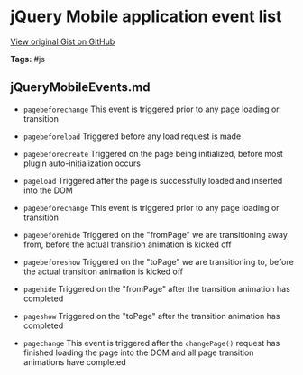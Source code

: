# jQuery Mobile application event list 

[View original Gist on GitHub](https://gist.github.com/Integralist/1336327)

**Tags:** #js

## jQueryMobileEvents.md

* `pagebeforechange`
This event is triggered prior to any page loading or transition

* `pagebeforeload`
Triggered before any load request is made

* `pagebeforecreate`
Triggered on the page being initialized, before most plugin auto-initialization occurs

* `pageload`
Triggered after the page is successfully loaded and inserted into the DOM

* `pagebeforechange`
This event is triggered prior to any page loading or transition

* `pagebeforehide`
Triggered on the "fromPage" we are transitioning away from, before the actual transition animation is kicked off

* `pagebeforeshow`
Triggered on the "toPage" we are transitioning to, before the actual transition animation is kicked off

* `pagehide`
Triggered on the "fromPage" after the transition animation has completed

* `pageshow`
Triggered on the "toPage" after the transition animation has completed

* `pagechange`
This event is triggered after the `changePage()` request has finished loading the page into the DOM and all page transition animations have completed

